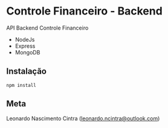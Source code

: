 # Controle Financeiro - Backend
API Backend Controle Financeiro

- NodeJs
- Express
- MongoDB

## Instalação
    npm install

## Meta
Leonardo Nascimento Cintra (leonardo.ncintra@outlook.com)
